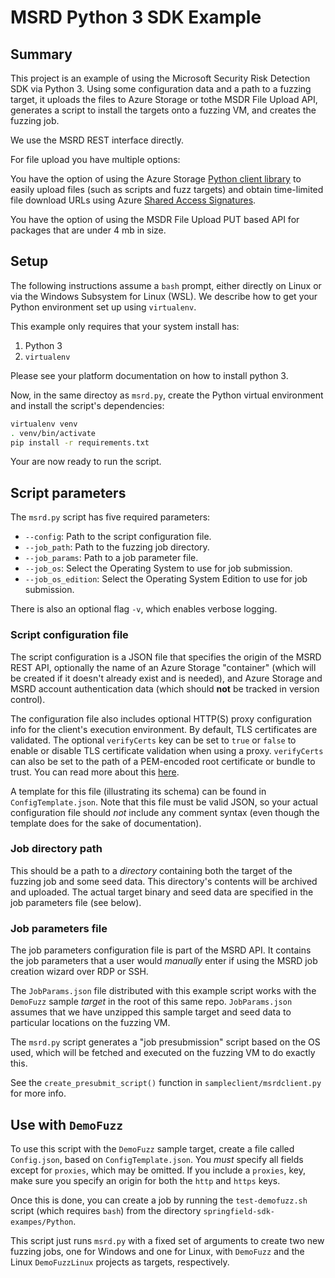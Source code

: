 # MSRD Python 3 SDK Example

## Summary

This project is an example of using the Microsoft Security Risk Detection SDK
via Python 3. Using some configuration data and a path to a fuzzing target, it
uploads the files to Azure Storage or tothe MSDR File Upload API, generates a
script to install the targets onto a fuzzing VM, and creates the fuzzing job.

We use the MSRD REST interface directly.

For file upload you have multiple options:

You have the option of using the Azure Storage [Python client
library][1] to easily upload files (such as scripts and fuzz targets) and
obtain time-limited file download URLs using Azure [Shared Access Signatures][2].

You have the option of using the MSDR File Upload PUT based API for packages
that are under 4 mb in size.

[1]: https://azure-storage.readthedocs.io/
[2]: https://docs.microsoft.com/en-us/azure/storage/common/storage-dotnet-shared-access-signature-part-1

## Setup

The following instructions assume a `bash` prompt, either directly on Linux or
via the Windows Subsystem for Linux (WSL). We describe how to get your Python
environment set up using `virtualenv`.

This example only requires that your system install has:

1. Python 3
2. `virtualenv`

Please see your platform documentation on how to install python 3.

Now, in the same directoy as `msrd.py`, create the Python virtual environment
and install the script's dependencies:

```sh
virtualenv venv
. venv/bin/activate
pip install -r requirements.txt
```

Your are now ready to run the script.

## Script parameters

The `msrd.py` script has five required parameters:

- `--config`: Path to the script configuration file.
- `--job_path`: Path to the fuzzing job directory.
- `--job_params`: Path to a job parameter file.
- `--job_os`: Select the Operating System to use for job submission.
- `--job_os_edition`: Select the Operating System Edition to use for job submission.

There is also an optional flag `-v`, which enables verbose logging.

### Script configuration file

The script configuration is a JSON file that specifies the origin of the MSRD
REST API, optionally the name of an Azure Storage "container" (which will be
created if it doesn't already exist and is needed), and Azure Storage and MSRD account authentication data (which should **not** be tracked in version control).

The configuration file also includes optional HTTP(S) proxy configuration info
for the client's execution environment. By default, TLS certificates are
validated. The optional `verifyCerts` key can be set to `true` or `false` to
enable or disable TLS certificate validation when using a proxy. `verifyCerts`
can also be set to the path of a PEM-encoded root certificate or bundle to
trust. You can read more about this
[here](http://docs.python-requests.org/en/latest/user/advanced/#ssl-cert-verification).

A template for this file (illustrating its schema) can be found in
`ConfigTemplate.json`. Note that this file must be valid JSON, so your actual
configuration file should _not_ include any comment syntax (even though the
template does for the sake of documentation).

### Job directory path

This should be a path to a _directory_ containing both the target of the fuzzing
job and some seed data. This directory's contents will be archived and uploaded.
The actual target binary and seed data are specified in the job parameters
file (see below).

### Job parameters file

The job parameters configuration file is part of the MSRD API. It contains the
job parameters that a user would _manually_ enter if using the MSRD job creation
wizard over RDP or SSH.

The `JobParams.json` file distributed with this example script works with the
`DemoFuzz` sample _target_ in the root of this same repo. `JobParams.json`
assumes that we have unzipped this sample target and seed data to particular
locations on the fuzzing VM.

The `msrd.py` script generates a "job presubmission" script based on the OS
used, which will be fetched and executed on the fuzzing VM to do exactly this.

See the `create_presubmit_script()` function in `sampleclient/msrdclient.py`
for more info.

## Use with `DemoFuzz`

To use this script with the `DemoFuzz` sample target, create a file called
`Config.json`, based on `ConfigTemplate.json`. You _must_ specify all fields
except for `proxies`, which may be omitted. If you include a `proxies`, key,
make sure you specify an origin for both the `http` and `https` keys.

Once this is done, you can create a job by running the `test-demofuzz.sh` script
(which requires `bash`) from the directory `springfield-sdk-exampes/Python`.

This script just runs `msrd.py` with a fixed set of arguments to create two new
fuzzing jobs, one for Windows and one for Linux, with `DemoFuzz` and the Linux
`DemoFuzzLinux` projects as targets, respectively.
